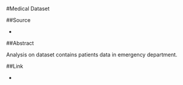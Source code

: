 #Medical Dataset

##Source

-

##Abstract

Analysis on dataset contains patients data in emergency department.

##Link

-